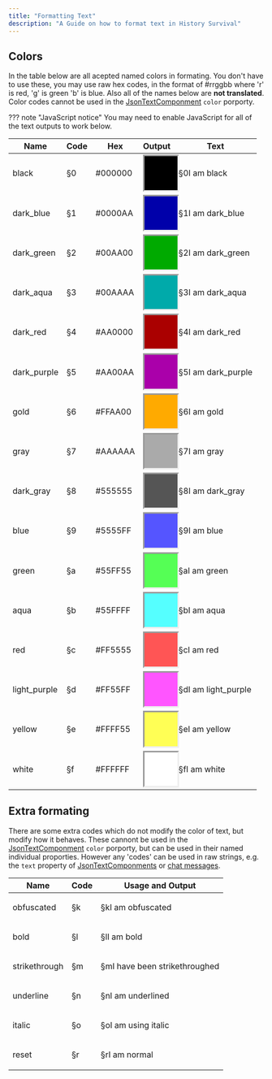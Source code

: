 ```yaml
---
title: "Formatting Text"
description: "A Guide on how to format text in History Survival"
---
```


## Colors

<style>
    .color{
        height: 50px;
        width: 120%;
        padding-bottom:30%;
        border-style: inset;
    }
</style>

In the table below are all acepted named colors in formating. You don't have to use these, you may use raw hex codes, in the format of #rrggbb where 'r' is red, 'g' is green 'b' is blue. Also all of the names below are **not translated**. Color codes cannot be used in the [JsonTextComponment](/docs/en/history-survival/text/json) ```color``` porporty.

??? note "JavaScript notice" 
    You may need to enable JavaScript for all of the text outputs to work below.

| Name         | Code | Hex     | Output                                                 | Text                                         |
| ------------ | ---- | ------- | ------------------------------------------------------ | -------------------------------------------- |
| black        | §0   | #000000 | <div class="color" style="background-color: #000000;"> | <p id="black">§0I am black</p>               |
| dark_blue    | §1   | #0000AA | <div class="color" style="background-color: #0000AA;"> | <p id="dark_blue">§1I am dark_blue</p>       |
| dark_green   | §2   | #00AA00 | <div class="color" style="background-color: #00AA00;"> | <p id="dark_green">§2I am dark_green</p>     |
| dark_aqua    | §3   | #00AAAA | <div class="color" style="background-color: #00AAAA;"> | <p id="dark_aqua">§3I am dark_aqua</p>       |
| dark_red     | §4   | #AA0000 | <div class="color" style="background-color: #AA0000;"> | <p id="dark_red">§4I am dark_red</p>         |
| dark_purple  | §5   | #AA00AA | <div class="color" style="background-color: #AA00AA;"> | <p id="dark_purple">§5I am dark_purple</p>   |
| gold         | §6   | #FFAA00 | <div class="color" style="background-color: #FFAA00;"> | <p id="gold">§6I am gold</p>                 |
| gray         | §7   | #AAAAAA | <div class="color" style="background-color: #AAAAAA;"> | <p id="gray">§7I am gray</p>                 |
| dark_gray    | §8   | #555555 | <div class="color" style="background-color: #555555;"> | <p id="dark_gray">§8I am dark_gray</p>       |
| blue         | §9   | #5555FF | <div class="color" style="background-color: #5555FF;"> | <p id="blue">§9I am blue</p>                 |
| green        | §a   | #55FF55 | <div class="color" style="background-color: #55FF55;"> | <p id="green">§aI am green</p>               |
| aqua         | §b   | #55FFFF | <div class="color" style="background-color: #55FFFF;"> | <p id="aqua">§bI am aqua</p>                 |
| red          | §c   | #FF5555 | <div class="color" style="background-color: #FF5555;"> | <p id="red">§cI am red</p>                   |
| light_purple | §d   | #FF55FF | <div class="color" style="background-color: #FF55FF;"> | <p id="light_purple">§dI am light_purple</p> |
| yellow       | §e   | #FFFF55 | <div class="color" style="background-color: #FFFF55;"> | <p id="yellow">§eI am yellow</p>             |
| white        | §f   | #FFFFFF | <div class="color" style="background-color: #FFFFFF;"> | <p id="white">§fI am white</p>               |

## Extra formating

There are some extra codes which do not modify the color of text, but modify how it behaves. These cannont be used in the [JsonTextComponment](/docs/en/history-survival/text/json/) ```color``` porporty, but can be used in their named individual proporties.
However any 'codes' can be used in raw strings, e.g. the ```text``` property of [JsonTextComponments](/docs/en/history-survival/text/json) or [chat messages](/docs/en/history-survival/multiplayer/#chat).


| Name          | Code | Usage and Output                                        |
| ------------- | ---- | ------------------------------------------------------- |
| obfuscated    | §k   | <p id="obfuscated">§kI am obfuscated</p>                |
| bold          | §l   | <p id="bold">§lI am bold</p>                            |
| strikethrough | §m   | <p id="strikethrough">§mI have been strikethroughed</p> |
| underline     | §n   | <p id="underline">§nI am underlined</p>                 |
| italic        | §o   | <p id="italic">§oI am using italic</p>                  |
| reset         | §r   | <p id="reset">§rI am normal</p>                         |

<script>
minerslib.mineParseElement("obfuscated")
minerslib.mineParseElement("bold")
minerslib.mineParseElement("strikethrough")
minerslib.mineParseElement("underline")
minerslib.mineParseElement("italic")
minerslib.mineParseElement("reset")

minerslib.mineParseElement("white")
minerslib.mineParseElement("yellow")
minerslib.mineParseElement("light_purple")
minerslib.mineParseElement("red")
minerslib.mineParseElement("aqua")
minerslib.mineParseElement("green")
minerslib.mineParseElement("blue")
minerslib.mineParseElement("dark_gray")
minerslib.mineParseElement("gray")
minerslib.mineParseElement("gold")
minerslib.mineParseElement("dark_purple")
minerslib.mineParseElement("dark_red")
minerslib.mineParseElement("dark_aqua")
minerslib.mineParseElement("dark_green")
minerslib.mineParseElement("dark_blue")
minerslib.mineParseElement("black")
</script>